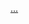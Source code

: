 
[](two#header)
[](two#header-error)

[](two#a-name)
[](two#a-name-error)

[](two#id)
[](two#id-error)

<a href='/inexistent-node'>...</a>
